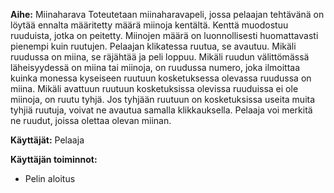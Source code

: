 **Aihe:** Miinaharava
Toteutetaan miinaharavapeli, jossa pelaajan tehtävänä on löytää ennalta määritetty määrä miinoja kentältä. Kenttä muodostuu ruuduista, jotka on peitetty. Miinojen määrä on luonnollisesti huomattavasti pienempi kuin ruutujen. Pelaajan klikatessa ruutua, se avautuu. Mikäli ruudussa on miina, se räjähtää ja peli loppuu. Mikäli ruudun välittömässä läheisyydessä on miina tai miinoja, on ruudussa numero, joka ilmoittaa kuinka monessa kyseiseen ruutuun kosketuksessa olevassa ruudussa on miina. Mikäli avattuun ruutuun kosketuksissa olevissa ruuduissa ei ole miinoja, on ruutu tyhjä. Jos tyhjään ruutuun on kosketuksissa useita muita tyhjiä ruutuja, voivat ne avautua samalla klikkauksella. Pelaaja voi merkitä ne ruudut, joissa olettaa olevan miinan.

**Käyttäjät:** Pelaaja

**Käyttäjän toiminnot:**

* Pelin aloitus

